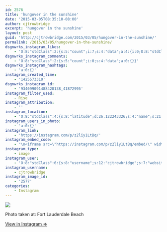 ```yaml
---
id: 2576
title: 'hungover in the sunshine'
date: '2015-03-05T08:35:10-08:00'
author: cjtrowbridge
excerpt: 'hungover in the sunshine'
layout: post
guid: 'http://cjtrowbridge.com/2015/03/05/hungover-in-the-sunshine/'
permalink: /2015/03/05/hungover-in-the-sunshine/
dsgnwrks_instagram_likes:
    - 'O:8:"stdClass":2:{s:5:"count";i:7;s:4:"data";a:4:{i:0;O:8:"stdClass":4:{s:8:"username";s:6:"ghad33";s:15:"profile_picture";s:107:"https://igcdn-photos-a-a.akamaihd.net/hphotos-ak-xpf1/t51.2885-19/10576091_669178409832592_2138411807_a.jpg";s:2:"id";s:9:"245509025";s:9:"full_name";s:17:"Dustin Gerhardson";}i:1;O:8:"stdClass":4:{s:8:"username";s:13:"landonbrenton";s:15:"profile_picture";s:107:"https://igcdn-photos-d-a.akamaihd.net/hphotos-ak-xap1/t51.2885-19/10608114_507073349433171_1461309534_a.jpg";s:2:"id";s:8:"55892794";s:9:"full_name";s:13:"Landon Benado";}i:2;O:8:"stdClass":4:{s:8:"username";s:11:"disneyboy84";s:15:"profile_picture";s:85:"https://instagramimages-a.akamaihd.net/profiles/profile_287012154_75sq_1357945153.jpg";s:2:"id";s:9:"287012154";s:9:"full_name";s:11:"Scott Jones";}i:3;O:8:"stdClass":4:{s:8:"username";s:5:"ajf16";s:15:"profile_picture";s:85:"https://instagramimages-a.akamaihd.net/profiles/profile_234034506_75sq_1374472459.jpg";s:2:"id";s:9:"234034506";s:9:"full_name";s:13:"Andy Fletcher";}}}'
dsgnwrks_instagram_comments:
    - 'O:8:"stdClass":2:{s:5:"count";i:0;s:4:"data";a:0:{}}'
dsgnwrks_instagram_hashtags:
    - 'a:0:{}'
instagram_created_time:
    - '1425573310'
dsgnwrks_instagram_id:
    - '934099091488428138_41872995'
instagram_filter_used:
    - Rise
instagram_attribution:
    - ''
instagram_location:
    - 'O:8:"stdClass":4:{s:8:"latitude";d:26.122243326;s:4:"name";s:21:"Fort Lauderdale Beach";s:9:"longitude";d:-80.104398128;s:2:"id";i:213123780;}'
instagram_users_in_photo:
    - 'a:0:{}'
instagram_link:
    - 'https://instagram.com/p/z2liy1LtBq/'
instagram_embed_code:
    - "\n<iframe src=\"https://instagram.com/p/z2liy1LtBq/embed/\" width=\"612\" height=\"710\" frameborder=\"0\" scrolling=\"no\" allowtransparency=\"true\"></iframe>\n"
instagram_type:
    - image
instagram_user:
    - 'O:8:"stdClass":6:{s:8:"username";s:12:"cjtrowbridge";s:7:"website";s:0:"";s:15:"profile_picture";s:103:"https://igcdn-photos-f-a.akamaihd.net/hphotos-ak-xpa1/t51.2885-19/925559_452430704897917_67836701_a.jpg";s:9:"full_name";s:13:"CJ Trowbridge";s:3:"bio";s:0:"";s:2:"id";s:8:"41872995";}'
instagram_username:
    - cjtrowbridge
instagram_image_id:
    - '2577'
categories:
    - Instagram
---
```


[![](http://blog.cjtrowbridge.com/wp-content/uploads/2015/03/10990608_465095923638435_1489790779_n.jpg)](https://instagram.com/p/z2liy1LtBq/)

Photo taken at: Fort Lauderdale Beach

[View in Instagram ⇒](https://instagram.com/p/z2liy1LtBq/)